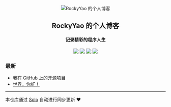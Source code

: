 <p align="center"><img alt="RockyYao 的个人博客" src="https://static.b3log.org/images/brand/solo-32.png"></p><h2 align="center">
RockyYao 的个人博客
</h2>

<h4 align="center">记录精彩的程序人生</h4>
<p align="center"><a title="RockyYao 的个人博客" target="_blank" href="https://github.com/RockyYao/solo-blog"><img src="https://img.shields.io/github/last-commit/RockyYao/solo-blog.svg?style=flat-square&color=FF9900"></a>
<a title="GitHub repo size in bytes" target="_blank" href="https://github.com/RockyYao/solo-blog"><img src="https://img.shields.io/github/repo-size/RockyYao/solo-blog.svg?style=flat-square"></a>
<a title="Solo Version" target="_blank" href="https://github.com/b3log/solo/releases"><img src="https://img.shields.io/badge/solo-3.6.4-f1e05a.svg?style=flat-square&color=blueviolet"></a>
<a title="Hits" target="_blank" href="https://github.com/b3log/hits"><img src="https://hits.b3log.org/RockyYao/solo-blog.svg"></a></p>

### 最新

* [我在 GitHub 上的开源项目](http://www.yaoqingjia.cn/my-github-repos)
* [世界，你好！](http://www.yaoqingjia.cn/hello-solo)



---

本仓库通过 [Solo](https://github.com/b3log/solo) 自动进行同步更新 ❤️ 